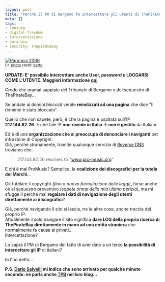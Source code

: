 ```yaml
--- 
layout: post
title: "Perchè il PM di bergamo fa intercettare gli utenti di ThePirateBay?"
meta: {}
tags: 
- censura
- digital-freedom
- intercettazione
- paranoia
- security- thepiratebay
---
```

<a href="http://www.flickr.com/photos/97438202@N00/231693522/" title="Paranoia 2006" target="_blank"><img src="http://www.lastknight.com/download//2008/08/231693522_bcf8f3c18a.jpg" alt="Paranoia 2006" border="0" /></a>  
<small><a href="http://creativecommons.org/licenses/by/2.0/" title="Attribution License" target="_blank"><img src="http://www.lastknight.com/wp-content/plugins/photo-dropper/images/cc.png" alt="Creative Commons License" border="0" width="16" height="16" align="absmiddle" /></a> <a href="http://www.photodropper.com/photos/" target="_blank">photo</a> credit: <a href="http://www.flickr.com/photos/97438202@N00/231693522/" title="barto" target="_blank">barto</a></small>  
  
**UPDATE: E' possibile intercettare anche User, password e LOGGARSI COME L'UTENTE. Maggiori informazione [qui](http://www.lastknight.com/2008/08/17/thepiratebay-password-a-rischio/ )**  
  
Credo che oramai sappiate del Tribunale di Bergamo e del sequestro di ThePirateBay...  
  
Se andate ai domini bloccati venite **reindizzati ad una pagina** che dice "Il dominio è stato bloccato".  
  
Quello che non sapete, però, è che la pagina è ospitata sull'IP **217.144.82.26**. E che tale IP **non risiede in Italia**. E **non è gestito** da Italiani.  
  
Ed è di una **organizzazione che si preoccupa di denunciare i naviganti** per infrazione di Copyright.  
Già, perchè stranamente, tramite qualunque servizio di [Reverse DNS](http://www.postmaster.aol.com/tools/rdns.html) troviamo che:  
  
> 217.144.82.26 resolves to "www.pro-music.org"
  
E chi è mai ProMusic? Semplice, la **coalizione dei discografici per la tutela dei Marchi**...  
  
Ok tutelare il copyright *(fino a nuova formulazione delle leggi)*, forse anche ok al sequestro preventivo *(sapete ormai della mia ultima perizia)*, ma mi sfugge il perché mai **regalare i dati di navigazione degli utenti direttamente ai discografici**?  
  
Già, perchè navigando il sito si lascia, tra le altre cose, anche traccia del proprio IP.  
Attualmente il solo navigare il sito significa **dare LOG della propria ricerca di ThePirateBay direttamente in mano ad una entità straniera** che normalmente fa causa ai privati...  
Intercettazione?  
  
Lo saprà il PM di Bergamo del fatto di aver dato a un terzo **la possibilità di intercettare gli IP** di italiani?  
  
Io l'ho detto...  
  
**P.S. [Dario Salvelli](http://www.dariosalvelli.com/) mi indica che sono arrivato per qualche minuto secondo: ne parla anche [TPB](http://blog.brokep.com/2008/08/15/explain-plz/) nel loro blog...**  

  
 
